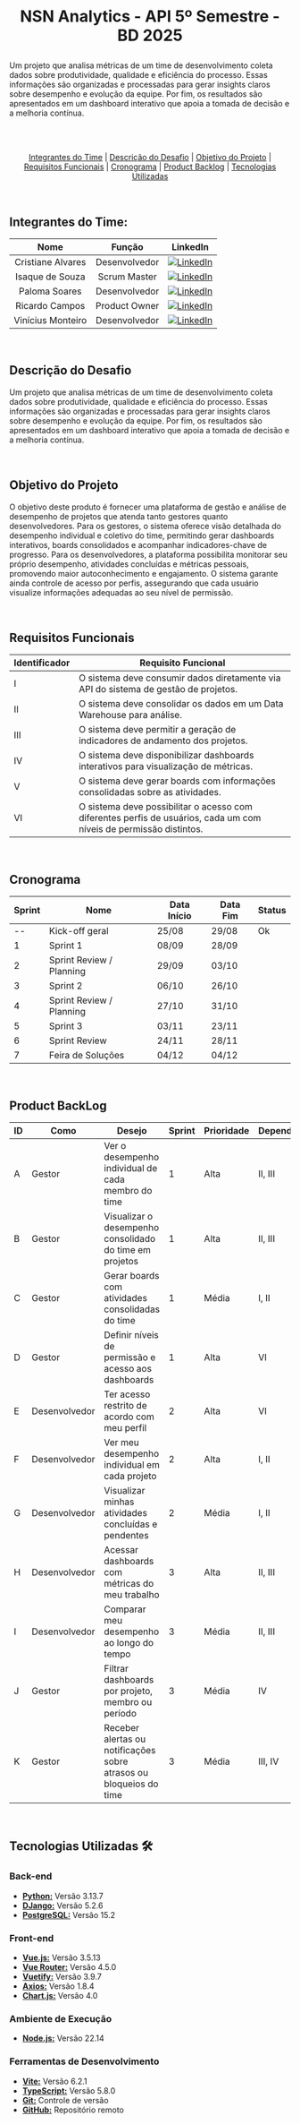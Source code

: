 # <p align = "center"> NSN Analytics - API 5º Semestre - BD 2025

Um projeto que analisa métricas de um time de desenvolvimento coleta dados sobre produtividade, qualidade e eficiência do processo. Essas informações são organizadas e processadas para gerar insights claros sobre desempenho e evolução da equipe. Por fim, os resultados são apresentados em um dashboard interativo que apoia a tomada de decisão e a melhoria contínua.

<br>


<br>
<p align="center">
  <a href="#integrantes-da-equipe">Integrantes do Time</a> |
  <a href="#descrição-do-desafio">Descrição do Desafio</a> |
  <a href="#objetivo">Objetivo do Projeto</a> |
  <a href="#requisitos">Requisitos Funcionais</a> |
  <a href="#cronograma">Cronograma</a> |
  <a href="#product-backlog">Product Backlog</a> |
  <a href="#tecnologias-utilizadas">Tecnologias Utilizadas</a>
</p>

<br>

## <a id="integrantes-da-equipe"> Integrantes do Time: </a>

| **Nome**            | **Função**        | **LinkedIn**                                                                                                                                           |
|:-------------------:|:-----------------:|:------------------------------------------------------------------------------------------------------------------------------------------------------:|
| Cristiane Alvares   | Desenvolvedor     | [![LinkedIn](https://img.shields.io/badge/LinkedIn-Profile-blue?style=flat-square&logo=linkedin&labelColor=blue)](https://www.linkedin.com/in/cristiane-alvares/) |
| Isaque de Souza     | Scrum Master      | [![LinkedIn](https://img.shields.io/badge/LinkedIn-Profile-blue?style=flat-square&logo=linkedin&labelColor=blue)](https://www.linkedin.com/in/isaque-souza-6760b8270/) |
| Paloma Soares       | Desenvolvedor     | [![LinkedIn](https://img.shields.io/badge/LinkedIn-Profile-blue?style=flat-square&logo=linkedin&labelColor=blue)](https://www.linkedin.com/in/paloma-soares-rocha/) |
| Ricardo Campos      | Product Owner     | [![LinkedIn](https://img.shields.io/badge/LinkedIn-Profile-blue?style=flat-square&logo=linkedin&labelColor=blue)](https://www.linkedin.com/in/ricardo-campos-ba56091b5/) |
| Vinícius Monteiro   | Desenvolvedor     | [![LinkedIn](https://img.shields.io/badge/LinkedIn-Profile-blue?style=flat-square&logo=linkedin&labelColor=blue)](https://www.linkedin.com/in/viniciusvasm/) |

<br>

## <a id=descrição-do-desafio> Descrição do Desafio </a>

Um projeto que analisa métricas de um time de desenvolvimento coleta dados sobre produtividade, qualidade e eficiência do processo. Essas informações são organizadas e processadas para gerar insights claros sobre desempenho e evolução da equipe. Por fim, os resultados são apresentados em um dashboard interativo que apoia a tomada de decisão e a melhoria contínua.

<br>

## <a id="objetivo"> Objetivo do Projeto

O objetivo deste produto é fornecer uma plataforma de gestão e análise de desempenho de projetos que atenda tanto gestores quanto desenvolvedores. Para os gestores, o sistema oferece visão detalhada do desempenho individual e coletivo do time, permitindo gerar dashboards interativos, boards consolidados e acompanhar indicadores-chave de progresso. Para os desenvolvedores, a plataforma possibilita monitorar seu próprio desempenho, atividades concluídas e métricas pessoais, promovendo maior autoconhecimento e engajamento. O sistema garante ainda controle de acesso por perfis, assegurando que cada usuário visualize informações adequadas ao seu nível de permissão.

<br>

## <a id="requisitos"> Requisitos Funcionais </a>

| Identificador | Requisito Funcional |
|---------------|-------------------|
| I             | O sistema deve consumir dados diretamente via API do sistema de gestão de projetos. |
| II            | O sistema deve consolidar os dados em um Data Warehouse para análise. |
| III           | O sistema deve permitir a geração de indicadores de andamento dos projetos. |
| IV            | O sistema deve disponibilizar dashboards interativos para visualização de métricas. |
| V             | O sistema deve gerar boards com informações consolidadas sobre as atividades. |
| VI            | O sistema deve possibilitar o acesso com diferentes perfis de usuários, cada um com níveis de permissão distintos. |

<br>

## <a id="cronograma"> Cronograma</a>

| Sprint | Nome                        | Data Início | Data Fim | Status |
|--------|-----------------------------|------------|----------|--------|
| --     | Kick-off geral              | 25/08      | 29/08    | Ok     |
| 1      | Sprint 1                   | 08/09      | 28/09    |        |
| 2      | Sprint Review / Planning    | 29/09      | 03/10    |        |
| 3      | Sprint 2                   | 06/10      | 26/10    |        |
| 4      | Sprint Review / Planning    | 27/10      | 31/10    |        |
| 5      | Sprint 3                   | 03/11      | 23/11    |        |
| 6      | Sprint Review              | 24/11      | 28/11    |        |
| 7      | Feira de Soluções           | 04/12      | 04/12    |        |

<br>

## <a id="product-backlog"> Product BackLog</a>
| ID  | Como         | Desejo                                                                                   | Sprint | Prioridade | Dependência | Requisito |
|-----|-------------|------------------------------------------------------------------------------------------|--------|------------|------------|-----------|
| A   | Gestor       | Ver o desempenho individual de cada membro do time                                       | 1      | Alta       | II, III    | III       |
| B   | Gestor       | Visualizar o desempenho consolidado do time em projetos                                  | 1      | Alta       | II, III    | III       |
| C   | Gestor       | Gerar boards com atividades consolidadas do time                                         | 1      | Média      | I, II      | V         |
| D   | Gestor       | Definir níveis de permissão e acesso aos dashboards                                      | 1      | Alta       | VI         | VI        |
| E   | Desenvolvedor | Ter acesso restrito de acordo com meu perfil                                             | 2      | Alta       | VI         | VI        |
| F   | Desenvolvedor | Ver meu desempenho individual em cada projeto                                           | 2      | Alta       | I, II      | III       |
| G   | Desenvolvedor | Visualizar minhas atividades concluídas e pendentes                                      | 2      | Média      | I, II      | V         |
| H   | Desenvolvedor | Acessar dashboards com métricas do meu trabalho                                          | 3      | Alta       | II, III    | IV        |
| I   | Desenvolvedor | Comparar meu desempenho ao longo do tempo                                               | 3      | Média      | II, III    | III       |
| J   | Gestor       | Filtrar dashboards por projeto, membro ou período                                        | 3      | Média      | IV         | IV        |
| K   | Gestor       | Receber alertas ou notificações sobre atrasos ou bloqueios do time                       | 3      | Média      | III, IV    | III       |

<br>

## <a id="tecnologias-utilizadas"> Tecnologias Utilizadas 🛠️</a>

### **Back-end**
- **[Python:](https://www.python.org/)** Versão 3.13.7
- **[DJango:](https://www.djangoproject.com/)** Versão 5.2.6
- **[PostgreSQL:](https://www.postgresql.org/)** Versão 15.2

### **Front-end**
- **[Vue.js:](https://vuejs.org/)** Versão 3.5.13
- **[Vue Router:](https://router.vuejs.org/)** Versão 4.5.0
- **[Vuetify:](https://vuetifyjs.com/en/)** Versão 3.9.7
- **[Axios:](https://axios-http.com/)** Versão 1.8.4
- **[Chart.js:](https://www.chartjs.org/)** Versão 4.0

### **Ambiente de Execução**
- **[Node.js:](https://nodejs.org/pt)** Versão 22.14

### **Ferramentas de Desenvolvimento** 
- **[Vite:](https://vitejs.dev/)** Versão 6.2.1
- **[TypeScript:](https://www.typescriptlang.org/)** Versão 5.8.0
- **[Git:](https://git-scm.com/)** Controle de versão
- **[GitHub:](https://github.com/)** Repositório remoto
